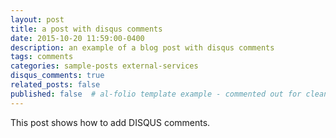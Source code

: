 ```yaml
---
layout: post
title: a post with disqus comments
date: 2015-10-20 11:59:00-0400
description: an example of a blog post with disqus comments
tags: comments
categories: sample-posts external-services
disqus_comments: true
related_posts: false
published: false  # al-folio template example - commented out for clean blog
---
```


This post shows how to add DISQUS comments.
